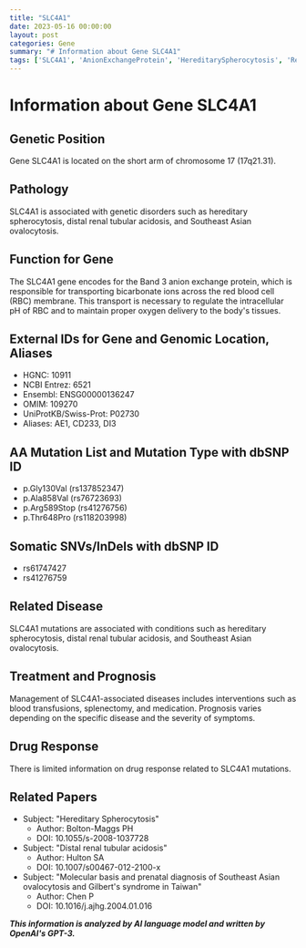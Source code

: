```yaml
---
title: "SLC4A1"
date: 2023-05-16 00:00:00
layout: post
categories: Gene
summary: "# Information about Gene SLC4A1"
tags: ['SLC4A1', 'AnionExchangeProtein', 'HereditarySpherocytosis', 'RenalTubularAcidosis', 'Ovalocytosis', 'Mutation', 'Treatment', 'Prognosis']
---
```


# Information about Gene SLC4A1

## Genetic Position
Gene SLC4A1 is located on the short arm of chromosome 17 (17q21.31).

## Pathology
SLC4A1 is associated with genetic disorders such as hereditary spherocytosis, distal renal tubular acidosis, and Southeast Asian ovalocytosis.

## Function for Gene
The SLC4A1 gene encodes for the Band 3 anion exchange protein, which is responsible for transporting bicarbonate ions across the red blood cell (RBC) membrane. This transport is necessary to regulate the intracellular pH of RBC and to maintain proper oxygen delivery to the body's tissues.

## External IDs for Gene and Genomic Location, Aliases
- HGNC: 10911
- NCBI Entrez: 6521
- Ensembl: ENSG00000136247
- OMIM: 109270
- UniProtKB/Swiss-Prot: P02730
- Aliases: AE1, CD233, DI3

## AA Mutation List and Mutation Type with dbSNP ID
- p.Gly130Val (rs137852347)
- p.Ala858Val (rs76723693)
- p.Arg589Stop (rs41276756)
- p.Thr648Pro (rs118203998)

## Somatic SNVs/InDels with dbSNP ID
- rs61747427
- rs41276759

## Related Disease
SLC4A1 mutations are associated with conditions such as hereditary spherocytosis, distal renal tubular acidosis, and Southeast Asian ovalocytosis.

## Treatment and Prognosis
Management of SLC4A1-associated diseases includes interventions such as blood transfusions, splenectomy, and medication. Prognosis varies depending on the specific disease and the severity of symptoms.

## Drug Response
There is limited information on drug response related to SLC4A1 mutations.

## Related Papers
- Subject: "Hereditary Spherocytosis"
  - Author: Bolton-Maggs PH
  - DOI: 10.1055/s-2008-1037728
- Subject: "Distal renal tubular acidosis"
  - Author: Hulton SA
  - DOI: 10.1007/s00467-012-2100-x
- Subject: "Molecular basis and prenatal diagnosis of Southeast Asian ovalocytosis and Gilbert's syndrome in Taiwan"
  - Author: Chen P
  - DOI: 10.1016/j.ajhg.2004.01.016

**_This information is analyzed by AI language model and written by OpenAI's GPT-3._**